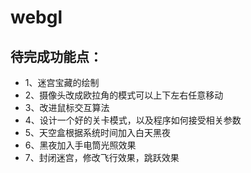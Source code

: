 # webgl

## 待完成功能点：
- 1、迷宫宝藏的绘制
- 2、摄像头改成欧拉角的模式可以上下左右任意移动
- 3、改进鼠标交互算法
- 4、设计一个好的关卡模式，以及程序如何接受相关参数
- 5、天空盒根据系统时间加入白天黑夜
- 6、黑夜加入手电筒光照效果
- 7、封闭迷宫，修改飞行效果，跳跃效果

